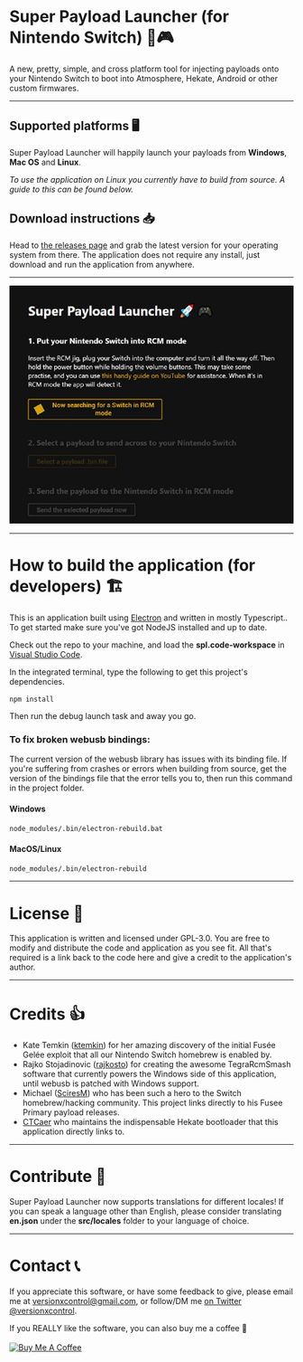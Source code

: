 # **Super Payload Launcher (for Nintendo Switch) 🚀🎮**
A new, pretty, simple, and cross platform tool for injecting payloads onto your Nintendo Switch to boot into Atmosphere, Hekate, Android or other custom firmwares.

---

## Supported platforms 🖥️
Super Payload Launcher will happily launch your payloads from **Windows**, **Mac OS** and **Linux**.

*To use the application on Linux you currently have to build from source. A guide to this can be found below.*

## Download instructions 📥
Head to [the releases page](https://github.com/versionxcontrol/super-payload-launcher/releases) and grab the latest version for your operating system from there. The application does not require any install, just download and run the application from anywhere.

---

![Super Payload Launcher teaser image](.github/img/spl.jpg)

---

# How to build the application (for developers) 🏗️
This is an application built using [Electron](https://www.electronjs.org/) and written in mostly Typescript.. To get started make sure you've got NodeJS installed and up to date.

Check out the repo to your machine, and load the **spl.code-workspace** in [Visual Studio Code](https://code.visualstudio.com/).
<br />

In the integrated terminal, type the following to get this project's dependencies.

```
npm install
```

Then run the debug launch task and away you go.
<br />

### To fix broken webusb bindings:
The current version of the webusb library has issues with its binding file. If you're suffering from crashes or errors when building from source, get the version of the bindings file that the error tells you to, then run this command in the project folder.

#### Windows
```
node_modules/.bin/electron-rebuild.bat
```
#### MacOS/Linux
```
node_modules/.bin/electron-rebuild
```

---

# License 📄

This application is written and licensed under GPL-3.0. You are free to modify and distribute the code and application as you see fit. All that's required is a link back to the code here and give a credit to the application's author.

---

# Credits 👍

- Kate Temkin ([ktemkin](https://twitter.com/ktemkin)) for her amazing discovery of the initial Fusée Gelée exploit that all our Nintendo Switch homebrew is enabled by.
- Rajko Stojadinovic ([rajkosto](https://twitter.com/rajkosto)) for creating the awesome TegraRcmSmash software that currently powers the Windows side of this application, until webusb is patched with Windows support.
- Michael ([SciresM](https://twitter.com/SciresM)) who has been such a hero to the Switch homebrew/hacking community. This project links directly to his Fusee Primary payload releases.
- [CTCaer](https://twitter.com/ctcaer) who maintains the indispensable Hekate bootloader that this application directly links to. 

---

# Contribute 🎁

Super Payload Launcher now supports translations for different locales! If you can speak a language other than English, please
consider translating **en.json** under the **src/locales** folder to your language of choice.

---

# Contact 📞

If you appreciate this software, or have some feedback to give, please email me at versionxcontrol@gmail.com, or follow/DM me [on Twitter @versionxcontrol](https://twitter.com/versionxcontrol).

If you REALLY like the software, you can also buy me a coffee 🙏 
</br></br><a href="https://www.buymeacoffee.com/versioncontrol" target="_blank"><img src="https://cdn.buymeacoffee.com/buttons/default-orange.png" alt="Buy Me A Coffee" height="41" width="174"></a>
